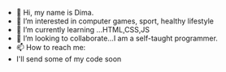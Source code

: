 - 👋 Hi, my name is Dima.
- 👀 I’m interested in computer games, sport, healthy lifestyle
- 🌱 I’m currently learning ...HTML,CSS,JS
- 💞️ I’m looking to collaborate...I am a self-taught programmer.
- 📫 How to reach me:
- I'll send some of my code soon

